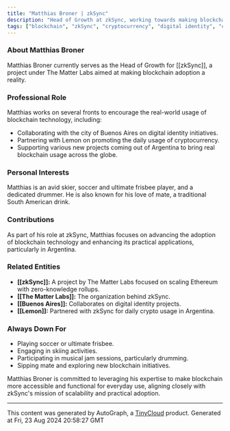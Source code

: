 ```yaml
---
title: "Matthias Broner | zkSync"
description: "Head of Growth at zkSync, working towards making blockchain adoption real with a focus on digital identity and daily crypto usage."
tags: ["blockchain", "zkSync", "cryptocurrency", "digital identity", "crypto adoption"]
---
```


### About Matthias Broner
Matthias Broner currently serves as the Head of Growth for [[zkSync]], a project under The Matter Labs aimed at making blockchain adoption a reality.

### Professional Role
Matthias works on several fronts to encourage the real-world usage of blockchain technology, including:
- Collaborating with the city of Buenos Aires on digital identity initiatives.
- Partnering with Lemon on promoting the daily usage of cryptocurrency.
- Supporting various new projects coming out of Argentina to bring real blockchain usage across the globe.

### Personal Interests
Matthias is an avid skier, soccer and ultimate frisbee player, and a dedicated drummer. He is also known for his love of mate, a traditional South American drink.

### Contributions
As part of his role at zkSync, Matthias focuses on advancing the adoption of blockchain technology and enhancing its practical applications, particularly in Argentina.

### Related Entities
- **[[zkSync]]:** A project by The Matter Labs focused on scaling Ethereum with zero-knowledge rollups.
- **[[The Matter Labs]]:** The organization behind zkSync.
- **[[Buenos Aires]]:** Collaborates on digital identity projects.
- **[[Lemon]]:** Partnered with zkSync for daily crypto usage in Argentina.

### Always Down For
- Playing soccer or ultimate frisbee.
- Engaging in skiing activities.
- Participating in musical jam sessions, particularly drumming.
- Sipping mate and exploring new blockchain initiatives.

Matthias Broner is committed to leveraging his expertise to make blockchain more accessible and functional for everyday use, aligning closely with zkSync's mission of scalability and practical adoption.

---
This content was generated by AutoGraph, a [TinyCloud](https://tinycloud.xyz/) product.
Generated at Fri, 23 Aug 2024 20:58:27 GMT